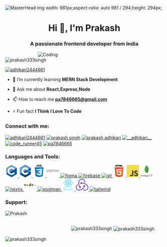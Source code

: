 ![MasterHead img width: 981px;aspect-ratio: auto 981 / 294;height: 294px;](https://www.mywebworld.in/wp-content/uploads/2018/05/web-design-kerala.gif)
<h1 align="center">Hi 👋, I'm Prakash</h1>
<h3 align="center">A passionate frontend developer from India</h3>
<img align="right" alt="Coding" width="400" src="https://media.tenor.com/rePDfDWO3XoAAAAd/hacking.gif">

<p align="left"> <img src="https://komarev.com/ghpvc/?username=prakash333singh&label=Profile%20views&color=0e75b6&style=flat" alt="prakash333singh" /> </p>

<p align="left"> <a href="https://twitter.com/adhikari2444661" target="blank"><img src="https://img.shields.io/twitter/follow/adhikari2444661?logo=twitter&style=for-the-badge" alt="adhikari2444661" /></a> </p>

- 🌱 I’m currently learning **MERN Stack Development**

- 💬 Ask me about **React,Express,Node**

- 📫 How to reach me **pa7846665@gmail.com**

- ⚡ Fun fact **I Think I Love To Code**

<h3 align="left">Connect with me:</h3>
<p align="left">
<a href="https://twitter.com/adhikari2444661" target="blank"><img align="center" src="https://raw.githubusercontent.com/rahuldkjain/github-profile-readme-generator/master/src/images/icons/Social/twitter.svg" alt="adhikari2444661" height="30" width="40" /></a>
<a href="https://www.linkedin.com/in/prakash-singh%E2%9A%9B%EF%B8%8F-954304220" target="blank"><img align="center" src="https://raw.githubusercontent.com/rahuldkjain/github-profile-readme-generator/master/src/images/icons/Social/linked-in-alt.svg" alt="prakash singh" height="30" width="40" /></a>
<a href="https://fb.com/prakash adhikari" target="blank"><img align="center" src="https://raw.githubusercontent.com/rahuldkjain/github-profile-readme-generator/master/src/images/icons/Social/facebook.svg" alt="prakash adhikari" height="30" width="40" /></a>
<a href="https://instagram.com/__adhikari__" target="blank"><img align="center" src="https://raw.githubusercontent.com/rahuldkjain/github-profile-readme-generator/master/src/images/icons/Social/instagram.svg" alt="__adhikari__" height="30" width="40" /></a>
<a href="https://www.codechef.com/users/code_runner45" target="blank"><img align="center" src="https://cdn.jsdelivr.net/npm/simple-icons@3.1.0/icons/codechef.svg" alt="code_runner45" height="30" width="40" /></a>
<a href="https://www.leetcode.com/pa7846665" target="blank"><img align="center" src="https://raw.githubusercontent.com/rahuldkjain/github-profile-readme-generator/master/src/images/icons/Social/leet-code.svg" alt="pa7846665" height="30" width="40" /></a>
</p>

<h3 align="left">Languages and Tools:</h3>
<p align="left"> <a href="https://www.cprogramming.com/" target="_blank" rel="noreferrer"> <img src="https://raw.githubusercontent.com/devicons/devicon/master/icons/c/c-original.svg" alt="c" width="40" height="40"/> </a> <a href="https://www.w3schools.com/cpp/" target="_blank" rel="noreferrer"> <img src="https://raw.githubusercontent.com/devicons/devicon/master/icons/cplusplus/cplusplus-original.svg" alt="cplusplus" width="40" height="40"/> </a> <a href="https://www.w3schools.com/css/" target="_blank" rel="noreferrer"> <img src="https://raw.githubusercontent.com/devicons/devicon/master/icons/css3/css3-original-wordmark.svg" alt="css3" width="40" height="40"/> </a> <a href="https://expressjs.com" target="_blank" rel="noreferrer"> <img src="https://raw.githubusercontent.com/devicons/devicon/master/icons/express/express-original-wordmark.svg" alt="express" width="40" height="40"/> </a> <a href="https://www.figma.com/" target="_blank" rel="noreferrer"> <img src="https://www.vectorlogo.zone/logos/figma/figma-icon.svg" alt="figma" width="40" height="40"/> </a> <a href="https://firebase.google.com/" target="_blank" rel="noreferrer"> <img src="https://www.vectorlogo.zone/logos/firebase/firebase-icon.svg" alt="firebase" width="40" height="40"/> </a> <a href="https://git-scm.com/" target="_blank" rel="noreferrer"> <img src="https://www.vectorlogo.zone/logos/git-scm/git-scm-icon.svg" alt="git" width="40" height="40"/> </a> <a href="https://www.w3.org/html/" target="_blank" rel="noreferrer"> <img src="https://raw.githubusercontent.com/devicons/devicon/master/icons/html5/html5-original-wordmark.svg" alt="html5" width="40" height="40"/> </a> <a href="https://developer.mozilla.org/en-US/docs/Web/JavaScript" target="_blank" rel="noreferrer"> <img src="https://raw.githubusercontent.com/devicons/devicon/master/icons/javascript/javascript-original.svg" alt="javascript" width="40" height="40"/> </a> <a href="https://www.mongodb.com/" target="_blank" rel="noreferrer"> <img src="https://raw.githubusercontent.com/devicons/devicon/master/icons/mongodb/mongodb-original-wordmark.svg" alt="mongodb" width="40" height="40"/> </a> <a href="https://nextjs.org/" target="_blank" rel="noreferrer"> <img src="https://cdn.worldvectorlogo.com/logos/nextjs-2.svg" alt="nextjs" width="40" height="40"/> </a> <a href="https://nodejs.org" target="_blank" rel="noreferrer"> <img src="https://raw.githubusercontent.com/devicons/devicon/master/icons/nodejs/nodejs-original-wordmark.svg" alt="nodejs" width="40" height="40"/> </a> <a href="https://postman.com" target="_blank" rel="noreferrer"> <img src="https://www.vectorlogo.zone/logos/getpostman/getpostman-icon.svg" alt="postman" width="40" height="40"/> </a> <a href="https://reactjs.org/" target="_blank" rel="noreferrer"> <img src="https://raw.githubusercontent.com/devicons/devicon/master/icons/react/react-original-wordmark.svg" alt="react" width="40" height="40"/> </a> <a href="https://redux.js.org" target="_blank" rel="noreferrer"> <img src="https://raw.githubusercontent.com/devicons/devicon/master/icons/redux/redux-original.svg" alt="redux" width="40" height="40"/> </a> <a href="https://tailwindcss.com/" target="_blank" rel="noreferrer"> <img src="https://www.vectorlogo.zone/logos/tailwindcss/tailwindcss-icon.svg" alt="tailwind" width="40" height="40"/> </a> </p>

<h3 align="left">Support:</h3>
<p><a href="https://www.buymeacoffee.com/Prakash"> <img align="left" src="https://cdn.buymeacoffee.com/buttons/v2/default-yellow.png" height="50" width="210" alt="Prakash" /></a></p><br><br>

<p><img align="left" src="https://github-readme-stats.vercel.app/api/top-langs?username=prakash333singh&show_icons=true&locale=en&layout=compact" alt="prakash333singh" /></p>

<p>&nbsp;<img align="center" src="https://github-readme-stats.vercel.app/api?username=prakash333singh&show_icons=true&locale=en" alt="prakash333singh" /></p>

<p><img align="center" src="https://github-readme-streak-stats.herokuapp.com/?user=prakash333singh&" alt="prakash333singh" /></p>
